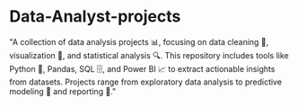 # Data-Analyst-projects
"A collection of data analysis projects 📊, focusing on data cleaning 🔄, visualization 🎨, and statistical analysis 🔍. This repository includes tools like Python 🐍, Pandas, SQL 🗄️, and Power BI 📈 to extract actionable insights from datasets. Projects range from exploratory data analysis to predictive modeling 🔮 and reporting 📑."
